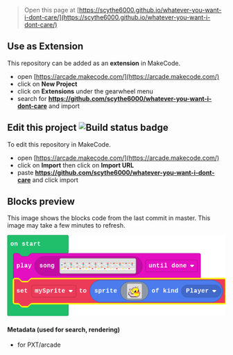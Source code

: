  


> Open this page at [https://scythe6000.github.io/whatever-you-want-i-dont-care/](https://scythe6000.github.io/whatever-you-want-i-dont-care/)

## Use as Extension

This repository can be added as an **extension** in MakeCode.

* open [https://arcade.makecode.com/](https://arcade.makecode.com/)
* click on **New Project**
* click on **Extensions** under the gearwheel menu
* search for **https://github.com/scythe6000/whatever-you-want-i-dont-care** and import

## Edit this project ![Build status badge](https://github.com/scythe6000/whatever-you-want-i-dont-care/workflows/MakeCode/badge.svg)

To edit this repository in MakeCode.

* open [https://arcade.makecode.com/](https://arcade.makecode.com/)
* click on **Import** then click on **Import URL**
* paste **https://github.com/scythe6000/whatever-you-want-i-dont-care** and click import

## Blocks preview

This image shows the blocks code from the last commit in master.
This image may take a few minutes to refresh.

![A rendered view of the blocks](https://github.com/scythe6000/whatever-you-want-i-dont-care/raw/master/.github/makecode/blocks.png)

#### Metadata (used for search, rendering)

* for PXT/arcade
<script src="https://makecode.com/gh-pages-embed.js"></script><script>makeCodeRender("{{ site.makecode.home_url }}", "{{ site.github.owner_name }}/{{ site.github.repository_name }}");</script>
